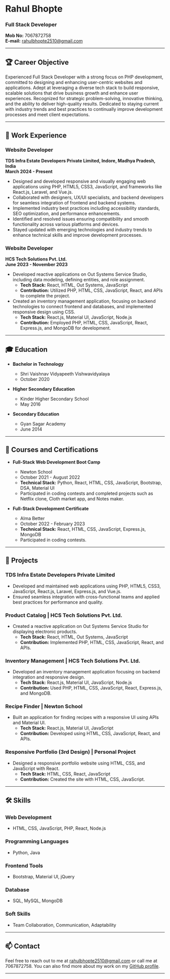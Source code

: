 
# Rahul Bhopte

### Full Stack Developer

**Mob No:** 7067872758  
**E-mail:** rahulbhopte2510@gmail.com

---

## 🏆 Career Objective

Experienced Full Stack Developer with a strong focus on PHP development, committed to designing and enhancing user-centric websites and applications. Adept at leveraging a diverse tech stack to build responsive, scalable solutions that drive business growth and enhance user experiences. Recognized for strategic problem-solving, innovative thinking, and the ability to deliver high-quality results. Dedicated to staying current with industry trends and best practices to continually improve development processes and meet client expectations.

---

## 💼 Work Experience

### Website Developer
**TDS Infra Estate Developers Private Limited, Indore, Madhya Pradesh, India**  
**March 2024 - Present**

- Designed and developed responsive and visually engaging web applications using PHP, HTML5, CSS3, JavaScript, and frameworks like React.js, Laravel, and Vue.js.
- Collaborated with designers, UX/UI specialists, and backend developers for seamless integration of frontend and backend systems.
- Implemented industry best practices including accessibility standards, SEO optimization, and performance enhancements.
- Identified and resolved issues ensuring compatibility and smooth functionality across various platforms and devices.
- Stayed updated with emerging technologies and industry trends to enhance technical skills and improve development processes.

### Website Developer
**HCS Tech Solutions Pvt. Ltd.**  
**June 2023 - November 2023**

- Developed reactive applications on Out Systems Service Studio, including data modeling, defining entities, and role assignment.
  - **Tech Stack:** React, HTML, Out Systems, JavaScript
  - **Contribution:** Utilized PHP, HTML, CSS, JavaScript, React, and APIs to complete the project.
- Created an inventory management application, focusing on backend technologies to connect frontend and databases, and implemented responsive design using CSS.
  - **Tech Stack:** React.js, Material UI, JavaScript, Node.js
  - **Contribution:** Employed PHP, HTML, CSS, JavaScript, React, Express.js, and MongoDB for development.

---

## 🎓 Education

- **Bachelor in Technology**
  - Shri Vaishnav Vidyapeeth Vishwavidyalaya
  - October 2020

- **Higher Secondary Education**
  - Kinder Higher Secondary School
  - May 2016

- **Secondary Education**
  - Gyan Sagar Academy
  - June 2014

---

## 📜 Courses and Certifications

- **Full-Stack Web Development Boot Camp**
  - Newton School
  - October 2021 - August 2022
  - **Technical Stack:** Python, React, HTML, CSS, JavaScript, Bootstrap, DSA, Material UI
  - Participated in coding contests and completed projects such as Netflix clone, Cloth market app, and Notes maker.

- **Full-Stack Development Certificate**
  - Alma Better
  - October 2022 - February 2023
  - **Technical Stack:** React, HTML, CSS, JavaScript, Express.js, MongoDB
  - Participated in coding contests.

---

## 🚀 Projects

### TDS Infra Estate Developers Private Limited
- Developed and maintained web applications using PHP, HTML5, CSS3, JavaScript, React.js, Laravel, Express.js, and Vue.js.
- Ensured seamless integration with cross-functional teams and applied best practices for performance and quality.

### Product Catalog | HCS Tech Solutions Pvt. Ltd.
- Created a reactive application on Out Systems Service Studio for displaying electronic products.
  - **Tech Stack:** React, HTML, Out Systems, JavaScript
  - **Contribution:** Implemented PHP, HTML, CSS, JavaScript, React, and APIs.

### Inventory Management | HCS Tech Solutions Pvt. Ltd.
- Developed an inventory management application focusing on backend integration and responsive design.
  - **Tech Stack:** React.js, Material UI, JavaScript, Node.js
  - **Contribution:** Used PHP, HTML, CSS, JavaScript, React, Express.js, and MongoDB.

### Recipe Finder | Newton School
- Built an application for finding recipes with a responsive UI using APIs and Material UI.
  - **Tech Stack:** React.js, Material UI, JavaScript
  - **Contribution:** Developed using HTML, CSS, JavaScript, React, and APIs.

### Responsive Portfolio (3rd Design) | Personal Project
- Designed a responsive portfolio website using HTML, CSS, and JavaScript with React.
  - **Tech Stack:** HTML, CSS, React, JavaScript
  - **Contribution:** Created the site with HTML, CSS, JavaScript.

---

## 🛠️ Skills

### Web Development
- HTML, CSS, JavaScript, PHP, React, Node.js

### Programming Languages
- Python, Java

### Frontend Tools
- Bootstrap, Material UI, jQuery

### Database
- SQL, MySQL, MongoDB

### Soft Skills
- Team Collaboration, Communication, Adaptability

---

## 📫 Contact

Feel free to reach out to me at rahulbhopte2510@gmail.com or call me at 7067872758. You can also find more about my work on my [GitHub profile](https://github.com/your-github-username).

---

